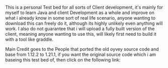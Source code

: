 This is a personal Test bed for all sorts of Client development, it's mainly for myself to learn Java and client Development as a whole and improve on what i already know in some sort of real life scenario, anyone wanting to download this can freely do it, although its highly unlikely even anything will work. I also do not guarantee that i will upload a fully built version of the client, meaning anyone wanting to use this, will likely first need to build it with a tool like graddle.

Main Credit goes to the People that ported the old oyvey source code and base from 1.12.2 to 1.21.1, if you want the original source code which i am baseing this test bed of, then click on the following link: